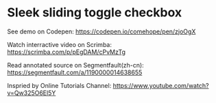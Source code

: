 # Sleek sliding toggle checkbox

See demo on Codepen: https://codepen.io/comehope/pen/zjoOgX

Watch interractive video on Scrimba: https://scrimba.com/p/pEgDAM/cPvMzTg

Read annotated source on Segmentfault(zh-cn): https://segmentfault.com/a/1190000014638655

Inspried by Online Tutorials Channel: https://www.youtube.com/watch?v=Qw325O6El5Y